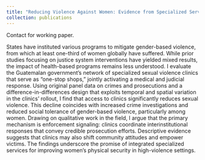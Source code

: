 ```yaml
---
title: "Reducing Violence Against Women: Evidence from Specialized Services in Guatemala"
collection: publications
---
```

Contact for working paper. 

States have instituted various programs to mitigate gender-based violence, from which at least one-third of women globally have suffered. While prior studies focusing on
justice system interventions have yielded mixed results, the impact of health-based programs remains less understood. I evaluate the Guatemalan government’s network of
specialized sexual violence clinics that serve as “one-stop shops,” jointly activating a medical and judicial response. Using original panel data on crimes and prosecutions
and a difference-in-differences design that exploits temporal and spatial variation in the clinics’ rollout, I find that access to clinics significantly reduces sexual violence. This decline coincides with increased crime investigations and reduced social tolerance of gender-based violence, particularly among women. Drawing on qualitative work in the field, I argue that the primary mechanism is enforcement signaling: clinics coordinate interinstitutional responses that convey credible prosecution efforts. Descriptive evidence suggests that clinics may also shift community attitudes and empower victims. The findings underscore the promise of integrated specialized services for improving women’s physical security in high-violence settings.

